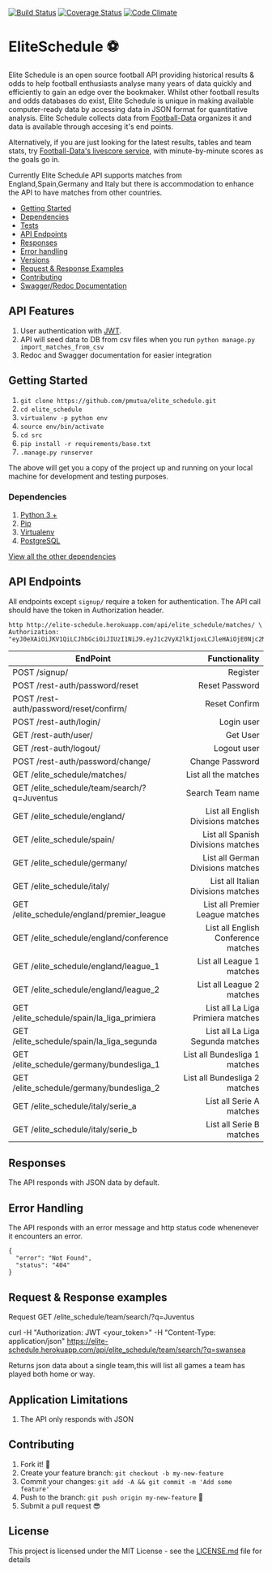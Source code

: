 [![Build Status](https://travis-ci.org/pmutua/elite-schedule.svg?branch=master)](https://travis-ci.org/pmutua/elite-schedule) [![Coverage Status](https://coveralls.io/repos/github/pmutua/elite-shedule-api/badge.svg?branch=master)](https://coveralls.io/github/pmutua/elite-schedule?branch=master) [![Code Climate](https://codeclimate.com/github/pmutua/elite-schedule-api/badges/gpa.svg)](https://codeclimate.com/github/pmutua/elite-schedule-api)

# EliteSchedule :soccer:

Elite Schedule is an open source football API providing historical results & odds to help football enthusiasts analyse many years of data quickly and efficiently to gain an edge over the bookmaker. Whilst other football results and odds databases do exist, Elite Schedule is unique in making available computer-ready data by accessing data in JSON format for quantitative analysis. Elite Schedule collects data from [Football-Data](http://football-data.co.uk/) organizes it and data is available through accesing it's end points.

Alternatively, if you are just looking for the latest results, tables and team stats, try [Football-Data's livescore service](http://livescore.football-data.co.uk/), with minute-by-minute scores as the goals go in.

Currently Elite Schedule API supports matches from England,Spain,Germany and Italy but there is accommodation to enhance the API to have matches from other countries.

- [Getting Started](#getting-started)
- [Dependencies](#dependencies)
- [Tests](#tests)
- [API Endpoints](#api-endpoints)
- [Responses](#responses)
- [Error handling](#error-handling)
- [Versions](#versions)
- [Request & Response Examples](#request--response-examples)
- [Contributing](#contributing)
- [Swagger/Redoc Documentation](http://docs.elite_schedule.apiary.io)

## API Features

1. User authentication with [JWT](http://jwt.io).
2. API will seed data to DB from csv files when you run `python manage.py import_matches_from_csv`
3. Redoc and Swagger documentation for easier integration

## Getting Started

1. `git clone https://github.com/pmutua/elite_schedule.git`
2. `cd elite_schedule`
3. `virtualenv -p python env`
4. `source env/bin/activate`
5. `cd src`
6. `pip install -r requirements/base.txt`
7. `.manage.py runserver`

The above will get you a copy of the project up and running on your local machine for development and testing purposes.

### Dependencies

1. [Python 3 +](https://github.com/python)
2. [Pip](https://github.com/pypa/pip)
3. [Virtualenv](https://virtualenv.pypa.io/en/latest/)
4. [PostgreSQL](https://www.postgresql.org/)

[View all the other dependencies](./requrements/base.txt)


## API Endpoints

All endpoints except `signup/` require a token for authentication. The API call should have the token in Authorization header.

    http http://elite-schedule.herokuapp.com/api/elite_schedule/matches/ \
    Authorization: "eyJ0eXAiOiJKV1QiLCJhbGciOiJIUzI1NiJ9.eyJ1c2VyX2lkIjoxLCJleHAiOjE0Njc2MTkxNDV9.R6VLZD4qtsdVHXZwU8bEo6S16cbNQfo7lICsNdAq00I"

| EndPoint                                    |                       Functionality |
| ------------------------------------------- | ----------------------------------: |
| POST /signup/                               |                            Register |
| POST /rest-auth/password/reset              |                      Reset Password |
| POST /rest-auth/password/reset/confirm/     |                       Reset Confirm |
| POST /rest-auth/login/                      |                          Login user |
| GET /rest-auth/user/                        |                            Get User |
| GET /rest-auth/logout/                      |                         Logout user |
| POST /rest-auth/password/change/            |                     Change Password |
| GET /elite_schedule/matches/                |                List all the matches |
| GET /elite_schedule/team/search/?q=Juventus |                    Search Team name |
| GET /elite_schedule/england/                |  List all English Divisions matches |
| GET /elite_schedule/spain/                  |  List all Spanish Divisions matches |
| GET /elite_schedule/germany/                |   List all German Divisions matches |
| GET /elite_schedule/italy/                  |  List all Italian Divisions matches |
| GET /elite_schedule/england/premier_league  |     List all Premier League matches |
| GET /elite_schedule/england/conference      | List all English Conference matches |
| GET /elite_schedule/england/league_1        |           List all League 1 matches |
| GET /elite_schedule/england/league_2        |           List all League 2 matches |
| GET /elite_schedule/spain/la_liga_primiera  |   List all La Liga Primiera matches |
| GET /elite_schedule/spain/la_liga_segunda   |    List all La Liga Segunda matches |
| GET /elite_schedule/germany/bundesliga_1    |       List all Bundesliga 1 matches |
| GET /elite_schedule/germany/bundesliga_2    |       List all Bundesliga 2 matches |
| GET /elite_schedule/italy/serie_a           |            List all Serie A matches |
| GET /elite_schedule/italy/serie_b           |            List all Serie B matches |

## Responses

The API responds with JSON data by default.

## Error Handling

The API responds with an error message and http status code whenenever it encounters an error.

    {
      "error": "Not Found",
      "status": "404"
    }

## Request & Response examples

Request GET /elite_schedule/team/search/?q=Juventus

curl -H "Authorization: JWT <your_token>" -H "Content-Type: application/json" https://elite-schedule.herokuapp.com/api/elite_schedule/team/search/?q=swansea

Returns json data about a single team,this will list all games a team has played both home or way.

## Application Limitations

1. The API only responds with JSON

## Contributing

1. Fork it! :fork_and_knife:
2. Create your feature branch: `git checkout -b my-new-feature`
3. Commit your changes: `git add -A && git commit -m 'Add some feature'`
4. Push to the branch: `git push origin my-new-feature` :rocket:
5. Submit a pull request :sunglasses:



## License

This project is licensed under the MIT License - see the [LICENSE.md](https://opensource.org/licenses/MIT) file for details
